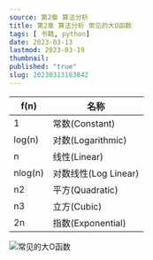 ```yaml
---
source: 第2章 算法分析
title: 第2章 算法分析 常见的大O函数
tags: [ 书籍, python]
date: 2023-03-13
lastmod: 2023-03-19
thumbnail:  
published: "true"
slug: 20230313163842
---
```




| f(n) | 名称 |
| --- | --- |
| 1 | 常数(Constant) |
| log(n) | 对数(Logarithmic) |
| n | 线性(Linear) |
| nlog(n) | 对数线性(Log Linear) |
| n2 | 平方(Quadratic) |
| n3 | 立方(Cubic) |
| 2n | 指数(Exponential) |

![常见的大O函数](https://thumbsnap.com/i/x4ayxXEE.png)